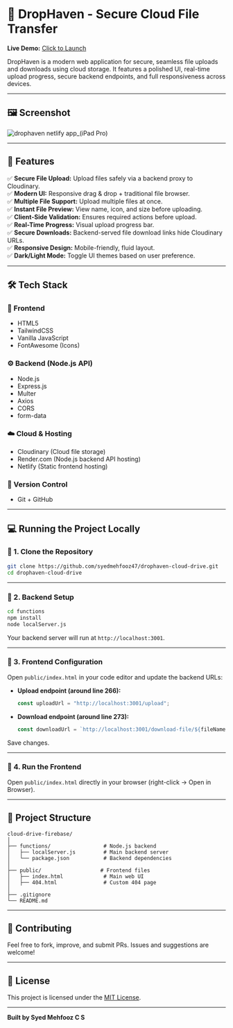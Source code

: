 # 🚀 DropHaven - Secure Cloud File Transfer

**Live Demo:** [Click to Launch](https://drophaven.netlify.app/)

DropHaven is a modern web application for secure, seamless file uploads and downloads using cloud storage. It features a polished UI, real-time upload progress, secure backend endpoints, and full responsiveness across devices.

---


## 🖼️ Screenshot
![drophaven netlify app_(iPad Pro)](https://github.com/user-attachments/assets/f32a10f0-c5bf-441e-9acd-bba08e121a78)

---

## 🌟 Features

✅ **Secure File Upload:** Upload files safely via a backend proxy to Cloudinary.  
✅ **Modern UI:** Responsive drag & drop + traditional file browser.  
✅ **Multiple File Support:** Upload multiple files at once.  
✅ **Instant File Preview:** View name, icon, and size before uploading.  
✅ **Client-Side Validation:** Ensures required actions before upload.  
✅ **Real-Time Progress:** Visual upload progress bar.  
✅ **Secure Downloads:** Backend-served file download links hide Cloudinary URLs.  
✅ **Responsive Design:** Mobile-friendly, fluid layout.  
✅ **Dark/Light Mode:** Toggle UI themes based on user preference.

---

## 🛠️ Tech Stack

### 🎯 Frontend
- HTML5
- TailwindCSS
- Vanilla JavaScript
- FontAwesome (Icons)

### ⚙️ Backend (Node.js API)
- Node.js
- Express.js
- Multer
- Axios
- CORS
- form-data

### ☁️ Cloud & Hosting
- Cloudinary (Cloud file storage)
- Render.com (Node.js backend API hosting)
- Netlify (Static frontend hosting)

### 🔁 Version Control
- Git + GitHub

---

## 💻 Running the Project Locally

### 🔹 1. Clone the Repository
```bash
git clone https://github.com/syedmehfooz47/drophaven-cloud-drive.git
cd drophaven-cloud-drive
````

---

### 🔹 2. Backend Setup

```bash
cd functions
npm install
node localServer.js
```

Your backend server will run at `http://localhost:3001`.

---

### 🔹 3. Frontend Configuration

Open `public/index.html` in your code editor and update the backend URLs:

* **Upload endpoint (around line 266):**

  ```js
  const uploadUrl = "http://localhost:3001/upload";
  ```
* **Download endpoint (around line 273):**

  ```js
  const downloadUrl = `http://localhost:3001/download-file/${fileName}`;
  ```

Save changes.

---

### 🔹 4. Run the Frontend

Open `public/index.html` directly in your browser (right-click → Open in Browser).

---

## 📁 Project Structure

```
cloud-drive-firebase/
│
├── functions/                 # Node.js backend
│   ├── localServer.js         # Main backend server
│   └── package.json           # Backend dependencies
│
├── public/                   # Frontend files
│   ├── index.html             # Main web UI
│   ├── 404.html               # Custom 404 page
│
├── .gitignore
└── README.md
```

---

## 🙌 Contributing

Feel free to fork, improve, and submit PRs. Issues and suggestions are welcome!

---

## 📜 License

This project is licensed under the [MIT License](LICENSE).

---

**Built by Syed Mehfooz C S**

```
